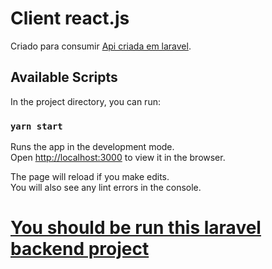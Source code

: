 # Client react.js 

Criado para consumir [Api criada em laravel](https://github.com/mvfernandes/client_crud_laravel_api).

## Available Scripts

In the project directory, you can run:

### `yarn start`

Runs the app in the development mode.\
Open [http://localhost:3000](http://localhost:3000) to view it in the browser.

The page will reload if you make edits.\
You will also see any lint errors in the console.

# [You should be run this laravel backend project](https://github.com/mvfernandes/client_crud_laravel_api)